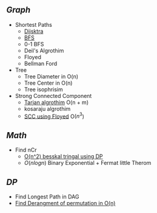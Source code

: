
## _Graph_
- Shortest Paths
	- [Dijsktra](dijkstra.cpp)
	- [BFS](BFS.cpp)
	- 0-1 BFS
	- Deil's Algrothim
	- Floyed
	- Bellman Ford
- Tree
	- Tree Diameter in O(n)
	- Tree Center in O(n)
	- Tree isophrisim
- Strong Connected Component
	- [Tarjan algrothim](tarjan.cpp) O(n + m)
	- kosaraju algrothim
	- [SCC using Floyed](SCC_Floyed.cpp) O($n^3$)
## _Math_
- Find nCr
	- [O(n^2) besskal tringal using DP](nCr_DP.cpp)
	- $O(n logn)$ Binary Exponential + Fermat little Therom

## _DP_
- Find Longest Path in DAG
- [Find Derangment of permutation in O(n)](derangement.cpp)
